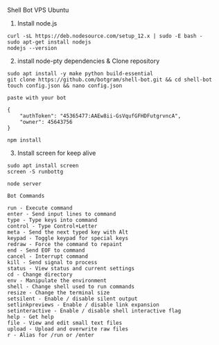 Shell Bot VPS Ubuntu

1. Install node.js

```
curl -sL https://deb.nodesource.com/setup_12.x | sudo -E bash -
sudo apt-get install nodejs
nodejs --version
```
2. install node-pty dependencies &  Clone repository
```
sudo apt install -y make python build-essential
git clone https://github.com/botgram/shell-bot.git && cd shell-bot
touch config.json && nano config.json
```
`paste with your bot`
```
{
    "authToken": "45365477:AAEw8ii-GsVqufGFHDFutgrvncA",
    "owner": 45643756
}
```
```
npm install
```
3. Install screen for keep alive
```
sudo apt install screen
screen -S runbottg
```

```
node server
```

`Bot Commands`
```
run - Execute command
enter - Send input lines to command
type - Type keys into command
control - Type Control+Letter
meta - Send the next typed key with Alt
keypad - Toggle keypad for special keys
redraw - Force the command to repaint
end - Send EOF to command
cancel - Interrupt command
kill - Send signal to process
status - View status and current settings
cd - Change directory
env - Manipulate the environment
shell - Change shell used to run commands
resize - Change the terminal size
setsilent - Enable / disable silent output
setlinkpreviews - Enable / disable link expansion
setinteractive - Enable / disable shell interactive flag
help - Get help
file - View and edit small text files
upload - Upload and overwrite raw files
r - Alias for /run or /enter
```
